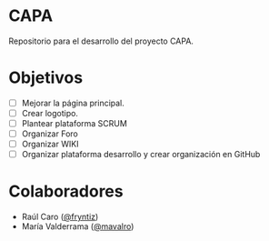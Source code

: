 # CAPA
Repositorio para el desarrollo del proyecto CAPA.

# Objetivos
- [ ] Mejorar la página principal.
- [ ] Crear logotipo.
- [ ] Plantear plataforma SCRUM
- [ ] Organizar Foro
- [ ] Organizar WIKI
- [ ] Organizar plataforma desarrollo y crear organización en GitHub

# Colaboradores
- Raúl Caro ([@fryntiz](https://github.com/fryntiz))
- María Valderrama ([@mavalro](https://github.com/mavalro))
